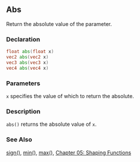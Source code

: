 ## Abs
Return the absolute value of the parameter.

### Declaration
```glsl
float abs(float x)  
vec2 abs(vec2 x)  
vec3 abs(vec3 x)  
vec4 abs(vec4 x)
```

### Parameters
```x``` specifies the value of which to return the absolute.

### Description
```abs()``` returns the absolute value of ```x```.

<div class="simpleFunction" data="y = abs(x); "></div>

### See Also
[sign()](/glossary/?search=sign), [min()](/glossary/?search=min), [max()](/glossary/?search=max), [Chapter 05: Shaping Functions](../05/)

